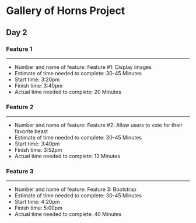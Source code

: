 # Gallery of Horns Project

## Day 2

### Feature 1

---

- Number and name of feature: Feature #1: Display images
- Estimate of time needed to complete: 30-45 Minutes
- Start time: 3:20pm
- Finish time: 3:40pm
- Actual time needed to complete: 20 Minutes

### Feature 2

---

- Number and name of feature: Feature #2: Allow users to vote for their favorite beast
- Estimate of time needed to complete: 30-45 Minutes
- Start time: 3:40pm
- Finish time: 3:52pm
- Actual time needed to complete: 12 Minutes

### Feature 3

---

- Number and name of feature: Feature 3: Bootstrap
- Estimate of time needed to complete: 30-45 Minutes
- Start time: 4:20pm
- Finish time: 5:00pm
- Actual time needed to complete: 40 Minutes
